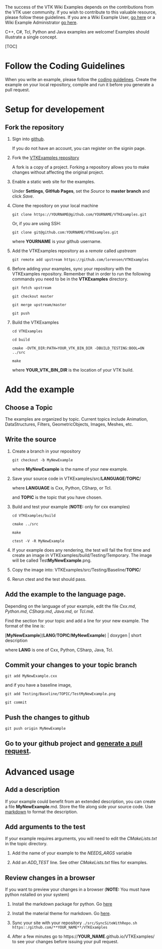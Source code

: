 The success of the VTK Wiki Examples depends on the contributions from
the VTK user community. If you wish to contribute to this valuable
resource, please follow these guidelines. If you are a Wiki Example
User, [go here](../Instructions/ForUsers) or a Wiki Example
Administrator [go here](../Instructions/ForAdministrators).

C++, C#, Tcl, Python and Java examples are welcome! Examples should
illustrate a single concept.

[TOC]

# Follow the Coding Guidelines

When you write an example, please follow the [coding guidelines](../Instructions/Guidelines). Create the example on your local repository, compile and run it before you generate a pull request.

# Setup for developement

## Fork the repository

1. Sign into [github](https://github.com/login).

    If you do not have an account, you can register on the signin page.

2. Fork the [VTKExamples repository](https://github.com/lorensen/VTKExamples)

    A fork is a copy of a project. Forking a repository allows you to make changes without affecting the original project.

3. Enable a static web site for the examples.

    Under **Settings**, **GitHub Pages**, set the *Source* to **master branch** and click *Save*.

4. Clone the repository on your local machine

    ```
    git clone https://YOURNAME@github.com/YOURNAME/VTKExamples.git
    ```

    Or, if you are using SSH:

    ```
    git clone git@github.com:YOURNAME/VTKExamples.git
    ```

    where **YOURNAME** is your github username.

5. Add the VTKExamples repository as a *remote* called *upstream*

    ```
    git remote add upstream https://github.com/lorensen/VTKExamples
    ```

6. Before adding your examples, sync your repository with the VTKExamples repository. Remember that in order to run the following commands you need to be in the **VTKExamples** directory.

    ```
    git fetch upstream
    ```

    ```
    git checkout master
    ```

    ```
    git merge upstream/master
    ```

    ```
    git push
    ```

6. Build the VTKExamples

    ```
    cd VTKExamples
    ```

    ```
    cd build
    ```

    ```
    cmake -DVTK_DIR:PATH=YOUR_VTK_BIN_DIR -DBUILD_TESTING:BOOL=ON ../src
    ```

    ```
    make
    ```

    where **YOUR_VTK_BIN_DIR** is the location of your VTK build.

# Add the example

## Choose a Topic

The examples are organized by topic. Current topics include Animation,
DataStructures, Filters, GeometricObjects, Images, Meshes, etc.

## Write the source

1. Create a branch in your repository

    ```
    git checkout -b MyNewExample
    ```

    where **MyNewExample** is the name of your new example.

2. Save your source code in VTKExamples/src/**LANGUAGE**/**TOPIC**/

    where **LANGUAGE** is Cxx, Python, CSharp, or Tcl.

    and **TOPIC** is the topic that you have chosen.

3. Build and test your example (**NOTE:** only for cxx examples)

    ```
    cd VTKExamples/build
    ```

    ```
    cmake ../src
    ```

    ```
    make
    ```

    ```
    ctest -V -R MyNewExample
    ```

4. If your example does any rendering, the test will fail the first time and create an image in VTKExamples/build/Testing/Temporary. The image will be called Test**MyNewExample**.png.

5. Copy the image into: VTKExamples/src/Testing/Baseline/**TOPIC**/

6. Rerun ctest and the test should pass.

## Add the example to the language page.

Depending on the language of your example, edit the file *Cxx.md*, *Python.md*, *CSharp.md*, *Java.md*, or *Tcl.md*.

Find the section for your topic and add a line for your new example. The format of the line is:

\[**MyNewExample**\]\(**LANG**/**TOPIC**/**MyNewExample**\) | doxygen | short description

where **LANG** is one of Cxx, Python, CSharp, Java, Tcl.

## Commit your changes to your topic branch

```
git add MyNewExample.cxx
```

and if you have a baseline image,

```
git add Testing/Baseline/TOPIC/TestMyNewExample.png
```
```
git commit
```

## Push the changes to github

```
git push origin MyNewExample
```

## Go to your github project and [generate a pull request](https://help.github.com/articles/creating-a-pull-request/).

# Advanced usage

## Add a description

If your example could benefit from an extended description, you can create a file **MyNewExample**.md. Store the file along side your source code. Use [markdown](https://guides.github.com/features/mastering-markdown/) to format the description.

## Add arguments to the test

If your example requires arguments, you will need to edit the *CMakeLists.txt* in the topic directory.

1. Add the name of your example to the *NEEDS_ARGS* variable

2. Add an *ADD_TEST* line. See other *CMakeLists.txt* files for examples.

## Review changes in a browser

If you want to preview your changes in a browser (**NOTE:** You must have python nstalled on your system)

  1. Install the markdown package for python. Go [here](https://pythonhosted.org/Markdown/install.html)

  2. Install the material theme for markdown. Go [here](http://squidfunk.github.io/mkdocs-material/#quick-start).

  3. Sync your site with your repository
    ```
    ./src/SyncSiteWithRepo.sh https::/github.com/**YOUR_NAME**/VTKExamples
    ```

  4. After a few minutes go to https://**YOUR_NAME**.github.io/VTKExamples/ to see your changes before issuing your pull request.


